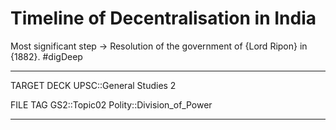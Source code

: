 # Timeline of Decentralisation in India

Most significant step -> Resolution of the government of {Lord Ripon} in {1882}. #digDeep 




---
TARGET DECK
UPSC::General Studies 2

FILE TAG
GS2::Topic02 Polity::Division_of_Power

---